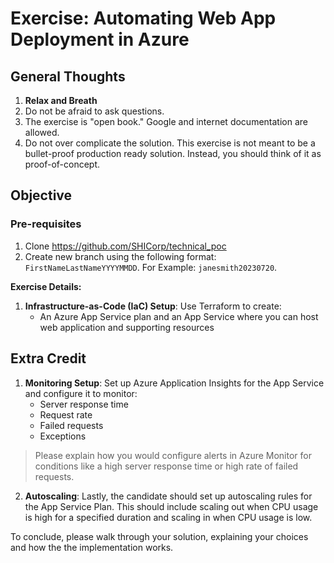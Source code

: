 # Exercise: Automating Web App Deployment in Azure

## General Thoughts

1. **Relax and Breath**
2. Do not be afraid to ask questions.
3. The exercise is "open book." Google and internet documentation are allowed.
4. Do not over complicate the solution. This exercise is not meant to be a bullet-proof production ready solution. Instead, you should think of it as proof-of-concept.

## Objective

### Pre-requisites

1. Clone <https://github.com/SHICorp/technical_poc>
2. Create new branch using the following format: `FirstNameLastNameYYYYMMDD`. For Example: `janesmith20230720`.

**Exercise Details:**

1. **Infrastructure-as-Code (IaC) Setup**: Use Terraform to create:
   - An Azure App Service plan and an App Service where you can host web application and supporting resources

## Extra Credit

1. **Monitoring Setup**: Set up Azure Application Insights for the App Service and configure it to monitor:
   - Server response time
   - Request rate
   - Failed requests
   - Exceptions

> Please explain how you would configure alerts in Azure Monitor for conditions like a high server response time or high rate of failed requests.

2. **Autoscaling**: Lastly, the candidate should set up autoscaling rules for the App Service Plan. This should include scaling out when CPU usage is high for a specified duration and scaling in when CPU usage is low.

To conclude, please walk through your solution, explaining your choices and how the the implementation works.
